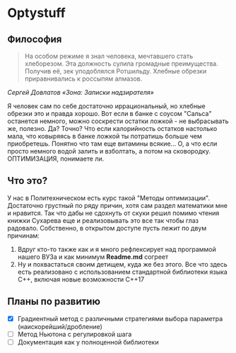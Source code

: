 # Optystuff
## Философия
> На особом режиме я знал человека, мечтавшего стать хлеборезом. 
> Эта должность сулила громадные преимущества. 
> Получив её, зек уподоблялся Ротшильду. 
> Хлебные обрезки приравнивались к россыпям алмазов.

*Сергей Довлатов «Зона: Записки надзирателя»*

Я человек сам по себе достаточно иррациональный, но хлебные обрезки это и правда хорошо. Вот если в банке 
с соусом "Сальса" останется немного, можно соскрести остатки ложкой - не выбрасывать же, полезно. 
Да? Точно? Что если калорийность остатков настолько мала, что ковыряясь в банке ложкой ты потратишь
больше чем приобретешь. Понятно что там еще витамины всякие... О, а что если просто немного водой 
залить и взболтать, а потом на сковородку. ОПТИМИЗАЦИЯ, понимаете ли.

## Что это?
У нас в Политехническом есть курс такой "Методы оптимизации". Достаточно грустный по
ряду причин, хотя сам раздел математики мне и нравится. Так что дабы не сдохнуть от скуки решил
помимо чтения книжки Сухарева еще и реализовывать это все так чтобы глаз радовало. Собственно, в 
открытом доступе пусть лежит по двум причинам:

1. Вдруг кто-то также как и я много рефлексирует над программой нашего ВУЗа и как минимум **Readme.md** согреет
2. Ну и похвастаться своим детищем, куда же без этого. Все что здесь есть реализовано с использованием стандартной
библиотеки языка C++, включая новые возможности C++17

## Планы по развитию
- [x] Градиентный метод с различными стратегиями выбора параметра (наискорейший/дробление)
- [ ] Метод Ньютона с регулировкой шага
- [ ] Документация как у полноценной библиотеки
